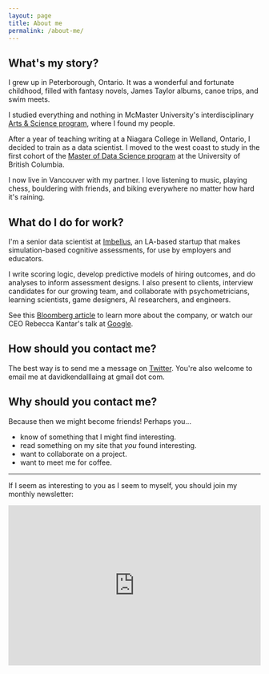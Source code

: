 ```yaml
---
layout: page
title: About me
permalink: /about-me/
---
```


## What's my story?

I grew up in Peterborough, Ontario. It was a wonderful and fortunate childhood, filled with fantasy novels, James Taylor albums, canoe trips, and swim meets.

I studied everything and nothing in McMaster University's interdisciplinary [Arts & Science program](https://en.wikipedia.org/wiki/McMaster_Arts_and_Science), where I found my people.

After a year of teaching writing at a Niagara College in Welland, Ontario, I decided to train as a data scientist. I moved to the west coast to study in the first cohort of the [Master of Data Science program](https://masterdatascience.ubc.ca/) at the University of British Columbia.

I now live in Vancouver with my partner. I love listening to music, playing chess, bouldering with friends, and biking everywhere no matter how hard it's raining.

## What do I do for work?

I'm a senior data scientist at [Imbellus](https://imbellus.com/), an LA-based startup that makes simulation-based cognitive assessments, for use by employers and educators.

I write scoring logic, develop predictive models of hiring outcomes, and do analyses to inform assessment designs. I also present to clients, interview candidates for our growing team, and collaborate with psychometricians, learning scientists, game designers, AI researchers, and engineers.

See this [Bloomberg article](https://www.bloomberg.com/news/features/2019-03-19/a-harvard-dropout-s-plan-to-fix-college-admissions-with-video-games) to learn more about the company, or watch our CEO Rebecca Kantar's talk at [Google](youtube.com/watch?v=JoTlMNamSAg).

## How should you contact me?

The best way is to send me a message on [Twitter](https://twitter.com/davidklaing). You're also welcome to email me at davidkendalllaing at gmail dot com.

## Why should you contact me?

Because then we might become friends! Perhaps you...

* know of something that I might find interesting.
* read something on my site that _you_ found interesting.
* want to collaborate on a project.
* want to meet me for coffee.

---------------------------

If I seem as interesting to you as I seem to myself, you should join my monthly newsletter:

<iframe width="100%" height="320" src="https://davidlaing.substack.com/embed" frameborder="0" scrolling="no"></iframe>